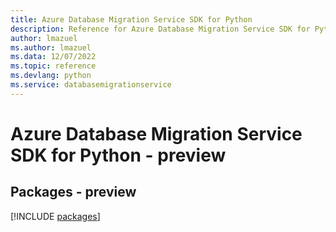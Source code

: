 ```yaml
---
title: Azure Database Migration Service SDK for Python
description: Reference for Azure Database Migration Service SDK for Python
author: lmazuel
ms.author: lmazuel
ms.data: 12/07/2022
ms.topic: reference
ms.devlang: python
ms.service: databasemigrationservice
---
```

# Azure Database Migration Service SDK for Python - preview
## Packages - preview
[!INCLUDE [packages](database-migration-service-index.md)]